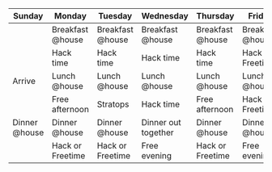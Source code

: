 | Sunday        | Monday           | Tuesday          | Wednesday           | Thursday         | Friday           | Saturday         |
|---------------|------------------|------------------|---------------------|------------------|------------------|------------------|
|               | Breakfast @house | Breakfast @house | Breakfast @house    | Breakfast @house | Breakfast @house | Breakfast @house |
|               | Hack time        | Hack time        | Hack time           | Hack time        | Hack or Freetime | Depart by 11am   |
| Arrive        | Lunch @house     | Lunch @house     | Lunch @house        | Lunch @house     | Lunch @house     |                  |
|               | Free afternoon   | Stratops         | Hack time           | Free afternoon   | Hack or Freetime |                  |
| Dinner @house | Dinner @house    | Dinner @house    | Dinner out together | Dinner @house    | Dinner @house    |                  |
|               | Hack or Freetime | Hack or Freetime | Free evening        | Hack or Freetime | Free evening     |                  |
